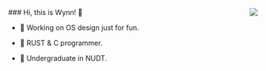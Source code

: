 <img align='right' src="https://github-readme-stats.vercel.app/api?username=leo-frank&hide_border=true&show_icons=true&theme=dark">
### Hi, this is Wynn! 👋

- 🔭 Working on OS design just for fun.

- 🌱 RUST & C programmer.

- 🤔 Undergraduate in NUDT.
